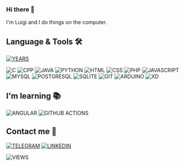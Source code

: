 ### Hi there 👋

I'm Luigi and I do things on the computer.


## Language & Tools 🛠️

[![YEARS](https://github-badge-three.vercel.app/api/red?years=3)](https://github.com/LuigiImVector/github-badge)

![C](https://img.shields.io/badge/C-00599C?style=for-the-badge&logo=c&logoColor=white)
![CPP](https://img.shields.io/badge/C%2B%2B-00599C?style=for-the-badge&logo=c%2B%2B&logoColor=white)
![JAVA](https://img.shields.io/badge/Java-ED8B00?style=for-the-badge&logo=java&logoColor=white)
![PYTHON](https://img.shields.io/badge/Python-3776AB?style=for-the-badge&logo=python&logoColor=white)
![HTML](https://img.shields.io/badge/HTML5-E34F26?style=for-the-badge&logo=html5&logoColor=white)
![CSS](https://img.shields.io/badge/CSS3-1572B6?style=for-the-badge&logo=css3&logoColor=white)
![PHP](https://img.shields.io/badge/JavaScript-323330?style=for-the-badge&logo=javascript&logoColor=F7DF1E)
![JAVASCRIPT](https://img.shields.io/badge/PHP-777BB4?style=for-the-badge&logo=php&logoColor=white)
![MYSQL](https://img.shields.io/badge/MySQL-005C84?style=for-the-badge&logo=mysql&logoColor=white)
![POSTGRESQL](https://img.shields.io/badge/PostgreSQL-316192?style=for-the-badge&logo=postgresql&logoColor=white)
![SQLITE](https://img.shields.io/badge/SQLite-07405E?style=for-the-badge&logo=sqlite&logoColor=white)
![GIT](https://img.shields.io/badge/Git-F05032?style=for-the-badge&logo=git&logoColor=white)
![ARDUINO](https://img.shields.io/badge/Arduino-00979D?style=for-the-badge&logo=Arduino&logoColor=white)
![XD](https://img.shields.io/badge/Adobe%20XD-470137?style=for-the-badge&logo=Adobe%20XD&logoColor=#FF61F6)


## I'm learning 📚

![ANGULAR](https://img.shields.io/badge/angular-%23DD0031.svg?style=for-the-badge&logo=angular&logoColor=white)
![GITHUB ACTIONS](https://img.shields.io/badge/github%20actions-%232671E5.svg?style=for-the-badge&logo=githubactions&logoColor=white)


## Contact me 📝

[![TELEGRAM](https://img.shields.io/badge/Telegram-2CA5E0?style=for-the-badge&logo=telegram&logoColor=white)](https://t.me/LuigiImVector)
[![LINKEDIN](https://img.shields.io/badge/linkedin-%230077B5.svg?style=for-the-badge&logo=linkedin&logoColor=white)](https://www.linkedin.com/in/luigi-zoccali/)

![VIEWS](https://komarev.com/ghpvc/?username=LuigiImVector&style=flat-square)
